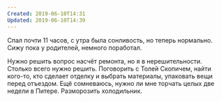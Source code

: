 ```yaml
---
Created: 2019-06-10T14:31
Updated: 2019-06-10T14:39
---
```

Спал почти 11 часов, с утра была сонливость, но теперь нормально. Сижу пока у родителей, немного поработал.

Нужно решить вопрос насчёт ремонта, но я в нерешительности. Столько всего нужно решить. Поговорить с Толей Скопичем, найти кого-то, кто сделает отделку и выбрать материалы, упаковать вещи перед отъездом. Ещё сомневаюсь, нужно ли мне торчать целых две недели в Питере. Разморозить холодильник.